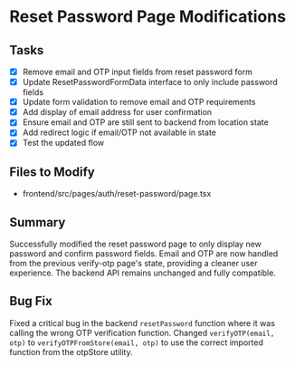 # Reset Password Page Modifications

## Tasks
- [x] Remove email and OTP input fields from reset password form
- [x] Update ResetPasswordFormData interface to only include password fields
- [x] Update form validation to remove email and OTP requirements
- [x] Add display of email address for user confirmation
- [x] Ensure email and OTP are still sent to backend from location state
- [x] Add redirect logic if email/OTP not available in state
- [x] Test the updated flow

## Files to Modify
- frontend/src/pages/auth/reset-password/page.tsx

## Summary
Successfully modified the reset password page to only display new password and confirm password fields. Email and OTP are now handled from the previous verify-otp page's state, providing a cleaner user experience. The backend API remains unchanged and fully compatible.

## Bug Fix
Fixed a critical bug in the backend `resetPassword` function where it was calling the wrong OTP verification function. Changed `verifyOTP(email, otp)` to `verifyOTPFromStore(email, otp)` to use the correct imported function from the otpStore utility.
